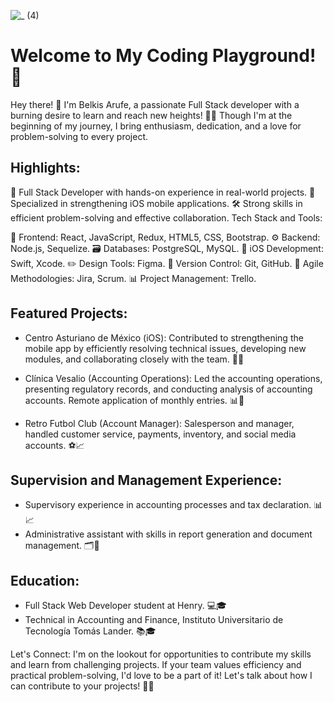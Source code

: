 
![_ (4)](https://github.com/barufe/barufe/assets/58121760/d888b01d-2fff-4cf6-915f-1d2cc13e4ef2)

# Welcome to My Coding Playground! 🎉

Hey there! 👋 I'm Belkis Arufe, a passionate Full Stack developer with a burning desire to learn and reach new heights! 💪🚀 Though I'm at the beginning of my journey, I bring enthusiasm, dedication, and a love for problem-solving to every project.

## Highlights:

💼 Full Stack Developer with hands-on experience in real-world projects.
📱 Specialized in strengthening iOS mobile applications.
🛠 Strong skills in efficient problem-solving and effective collaboration.
Tech Stack and Tools:

🌈 Frontend: React, JavaScript, Redux, HTML5, CSS, Bootstrap.
⚙️ Backend: Node.js, Sequelize.
🗃 Databases: PostgreSQL, MySQL.
📱 iOS Development: Swift, Xcode.
✏️ Design Tools: Figma.
🔄 Version Control: Git, GitHub.
🚀 Agile Methodologies: Jira, Scrum.
📊 Project Management: Trello.

## Featured Projects:

* Centro Asturiano de México (iOS): Contributed to strengthening the mobile app by efficiently resolving technical issues, developing new modules, and collaborating closely with the team. 📱💡

* Clínica Vesalio (Accounting Operations): Led the accounting operations, presenting regulatory records, and conducting analysis of accounting accounts. Remote application of monthly entries. 📊💼

* Retro Futbol Club (Account Manager): Salesperson and manager, handled customer service, payments, inventory, and social media accounts. ⚽📈

## Supervision and Management Experience:

* Supervisory experience in accounting processes and tax declaration. 📊📈
* Administrative assistant with skills in report generation and document management. 🗂️📑

## Education:

* Full Stack Web Developer student at Henry. 💻🎓
* Technical in Accounting and Finance, Instituto Universitario de Tecnología Tomás Lander. 📚🎓

Let's Connect:
I'm on the lookout for opportunities to contribute my skills and learn from challenging projects. If your team values efficiency and practical problem-solving, I'd love to be a part of it! Let's talk about how I can contribute to your projects! 🌟🚀
<!--
**barufe/barufe** is a ✨ _special_ ✨ repository because its `README.md` (this file) appears on your GitHub profile.

Here are some ideas to get you started:

- 🔭 I’m currently working on ...
- 🌱 I’m currently learning ...
- 👯 I’m looking to collaborate on ...
- 🤔 I’m looking for help with ...
- 💬 Ask me about ...
- 📫 How to reach me: ...
- 😄 Pronouns: ...
- ⚡ Fun fact: ...
-->

